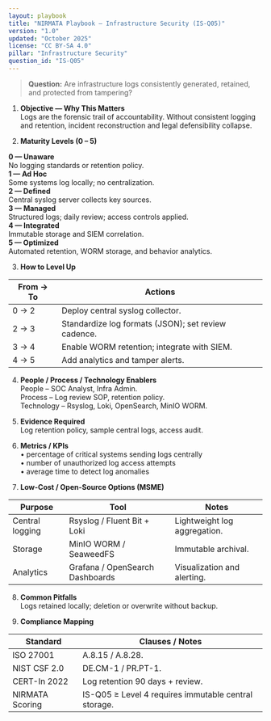 ```yaml
---
layout: playbook
title: "NIRMATA Playbook — Infrastructure Security (IS-Q05)"
version: "1.0"
updated: "October 2025"
license: "CC BY-SA 4.0"
pillar: "Infrastructure Security"
question_id: "IS-Q05"
---
```


> **Question:** Are infrastructure logs consistently generated, retained, and protected from tampering?

1. **Objective — Why This Matters**  
Logs are the forensic trail of accountability. Without consistent logging and retention, incident reconstruction and legal defensibility collapse.

2. **Maturity Levels (0 – 5)**
<div class="levels-grid">
  <div class="level level-0"><strong>0 — Unaware</strong><br>No logging standards or retention policy.</div>
  <div class="level level-1"><strong>1 — Ad Hoc</strong><br>Some systems log locally; no centralization. </div>
  <div class="level level-2"><strong>2 — Defined</strong><br>Central syslog server collects key sources. </div>
  <div class="level level-3"><strong>3 — Managed</strong><br>Structured logs; daily review; access controls applied. </div>
  <div class="level level-4"><strong>4 — Integrated</strong><br>Immutable storage and SIEM correlation. </div>
  <div class="level level-5"><strong>5 — Optimized</strong><br>Automated retention, WORM storage, and behavior analytics. </div>
</div>

3. **How to Level Up**

| From → To | Actions |
|---|---|
| 0 → 2 | Deploy central syslog collector. |
| 2 → 3 | Standardize log formats (JSON); set review cadence. |
| 3 → 4 | Enable WORM retention; integrate with SIEM. |
| 4 → 5 | Add analytics and tamper alerts. |

4. **People / Process / Technology Enablers**  
People – SOC Analyst, Infra Admin.  
Process – Log review SOP, retention policy.  
Technology – Rsyslog, Loki, OpenSearch, MinIO WORM.

5. **Evidence Required**  
Log retention policy, sample central logs, access audit.

6. **Metrics / KPIs**  
• percentage of critical systems sending logs centrally  
• number of unauthorized log access attempts  
• average time to detect log anomalies  

7. **Low-Cost / Open-Source Options (MSME)**  

| Purpose | Tool | Notes |
|---|---|---|
| Central logging | Rsyslog / Fluent Bit + Loki | Lightweight log aggregation. |
| Storage | MinIO WORM / SeaweedFS | Immutable archival. |
| Analytics | Grafana / OpenSearch Dashboards | Visualization and alerting. |

8. **Common Pitfalls**  
Logs retained locally; deletion or overwrite without backup.

9. **Compliance Mapping**

| Standard | Clauses / Notes |
|---|---|
| ISO 27001 | A.8.15 / A.8.28. |
| NIST CSF 2.0 | DE.CM-1 / PR.PT-1. |
| CERT-In 2022 | Log retention 90 days + review. |
| NIRMATA Scoring | IS-Q05 ≥ Level 4 requires immutable central storage. |

